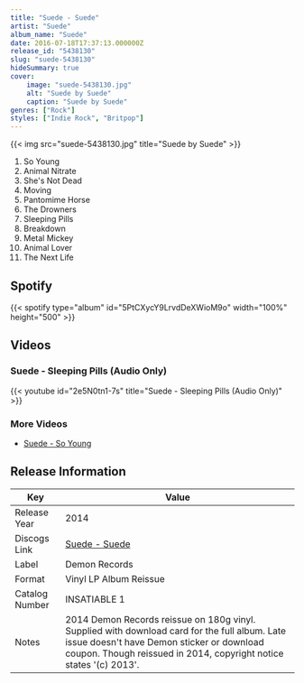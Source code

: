 ```yaml
---
title: "Suede - Suede"
artist: "Suede"
album_name: "Suede"
date: 2016-07-18T17:37:13.000000Z
release_id: "5438130"
slug: "suede-5438130"
hideSummary: true
cover:
    image: "suede-5438130.jpg"
    alt: "Suede by Suede"
    caption: "Suede by Suede"
genres: ["Rock"]
styles: ["Indie Rock", "Britpop"]
---
```


{{< img src="suede-5438130.jpg" title="Suede by Suede" >}}

<!-- section break -->

1. So Young
2. Animal Nitrate
3. She's Not Dead
4. Moving
5. Pantomime Horse
6. The Drowners
7. Sleeping Pills
8. Breakdown 
9. Metal Mickey
10. Animal Lover
11. The Next Life

<!-- section break -->


## Spotify
{{< spotify type="album" id="5PtCXycY9LrvdDeXWioM9o" width="100%" height="500" >}}



## Videos
### Suede - Sleeping Pills (Audio Only)
{{< youtube id="2e5N0tn1-7s" title="Suede - Sleeping Pills (Audio Only)" >}}<br>

### More Videos

- [Suede - So Young](https://www.youtube.com/watch?v=twoO3xYRsz0)


## Release Information
|  Key           | Value                                                |
| ---------------| ---------------------------------------------------- |
| Release Year   | 2014                                   |
| Discogs Link   | [Suede - Suede](https://www.discogs.com/release/5438130-Suede-Suede) |
| Label          | Demon Records |
| Format         | Vinyl LP Album Reissue |
| Catalog Number | INSATIABLE 1 |
| Notes | 2014 Demon Records reissue on 180g vinyl.  Supplied with download card for the full album.  Late issue doesn't have Demon sticker or download coupon. Though reissued in 2014, copyright notice states '(c) 2013'. |